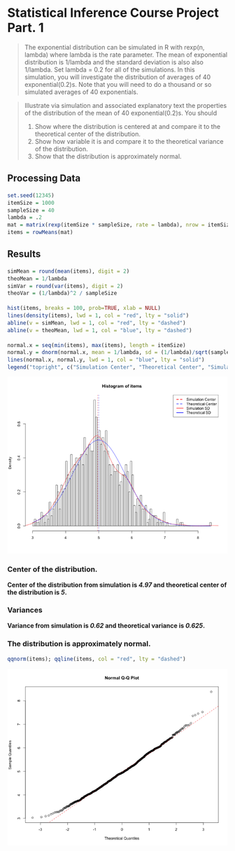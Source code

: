 Statistical Inference Course Project Part. 1
======

> The exponential distribution can be simulated in R with rexp(n, lambda) where lambda is the rate parameter. The mean of exponential distribution is 1/lambda and the standard deviation is also also 1/lambda. Set lambda = 0.2 for all of the simulations. In this simulation, you will investigate the distribution of averages of 40 exponential(0.2)s. Note that you will need to do a thousand or so simulated averages of 40 exponentials.

> Illustrate via simulation and associated explanatory text the properties of the distribution of the mean of 40 exponential(0.2)s.  You should  
> 1. Show where the distribution is centered at and compare it to the theoretical center of the distribution.  
> 2. Show how variable it is and compare it to the theoretical variance of the distribution.  
> 3. Show that the distribution is approximately normal.  

## Processing Data

```r
set.seed(12345)
itemSize = 1000
sampleSize = 40
lambda = .2
mat = matrix(rexp(itemSize * sampleSize, rate = lambda), nrow = itemSize, ncol = sampleSize)
items = rowMeans(mat)
```

## Results

```r
simMean = round(mean(items), digit = 2)
theoMean = 1/lambda
simVar = round(var(items), digit = 2)
theoVar = (1/lambda)^2 / sampleSize

hist(items, breaks = 100, prob=TRUE, xlab = NULL)
lines(density(items), lwd = 1, col = "red", lty = "solid")
abline(v = simMean, lwd = 1, col = "red", lty = "dashed")
abline(v = theoMean, lwd = 1, col = "blue", lty = "dashed")

normal.x = seq(min(items), max(items), length = itemSize)
normal.y = dnorm(normal.x, mean = 1/lambda, sd = (1/lambda)/sqrt(sampleSize))
lines(normal.x, normal.y, lwd = 1, col = "blue", lty = "solid")
legend("topright", c("Simulation Center", "Theoretical Center", "Simulation SD", "Theoretical SD"), lty=c("dashed", "dashed", "solid", "solid"), lwd=2, col = c("red", "blue", "red", "blue"))
```

![plot of chunk unnamed-chunk-1](figure/unnamed-chunk-1-1.png) 

### Center of the distribution.
**Center of the distribution from simulation is _4.97_ and theoretical center of the distribution is _5_.** 

### Variances
**Variance from simulation is _0.62_ and theoretical variance is _0.625_.** 

### The distribution is approximately normal.

```r
qqnorm(items); qqline(items, col = "red", lty = "dashed")
```

![plot of chunk unnamed-chunk-2](figure/unnamed-chunk-2-1.png) 
